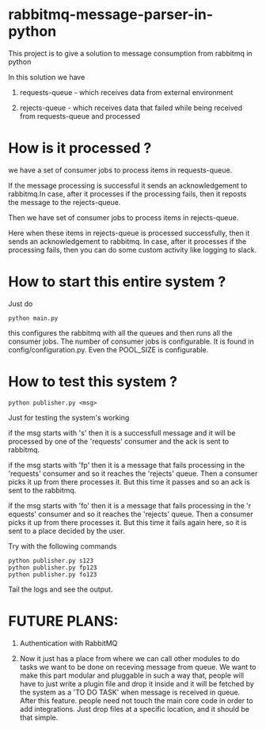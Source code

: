 # rabbitmq-message-parser-in-python
This project is to give a solution to message consumption from rabbitmq in python

In this solution we have 

1) requests-queue - which receives data from external environment

2) rejects-queue - which receives data that failed while being received from requests-queue and processed

# How is it processed ?

we have a set of consumer jobs to process items in requests-queue.

If the message processing is successful it sends an acknowledgement to rabbitmq.In case, after it processes if the processing fails, then it reposts the message to the rejects-queue.

Then we have set of consumer jobs to process items in rejects-queue. 

Here when these items in rejects-queue is processed successfully, then it sends an acknowledgement to rabbitmq.
In case, after it processes if the processing fails, then you can do some custom activity like logging to slack.


# How to start this entire system ?

Just do 


    python main.py


this configures the rabbitmq with all the queues and then runs all the consumer jobs. The number of consumer jobs is configurable. It is found in config/configuration.py. Even the POOL_SIZE is configurable.


# How to test this system ?


    python publisher.py <msg>


Just for testing the system's working

if the msg starts with 's' then it is a successfull message and it will be processed by one of the 'requests' consumer and the ack is sent to rabbitmq.

if the msg starts with 'fp' then it is a message that fails processing in the 'requests' consumer and so it reaches the 'rejects' queue.
Then a consumer picks it up from there processes it. But this time it passes and
so  an ack is sent to the rabbitmq.

if the msg starts with 'fo' then it is a message that fails processing in the 'r
equests' consumer and so it reaches the 'rejects' queue.
Then a consumer picks it up from there processes it. But this time it fails again here, so it is sent to a place decided by the user.


Try with the following commands

    python publisher.py s123
    python publisher.py fp123
    python publisher.py fo123


Tail the logs and see the output.


# FUTURE PLANS:

1) Authentication with RabbitMQ

2) Now it just has a place from where we can call other modules to do tasks we want to be done on receving message from queue. We want to make this part modular and pluggable in such a way that, people will have to just write a plugin file and drop it inside and it will be fetched by the system as a 'TO DO TASK' when message is received in queue. After this feature. people need not touch the main core code in order to add integrations. Just drop files at a specific location, and it should be that simple.


